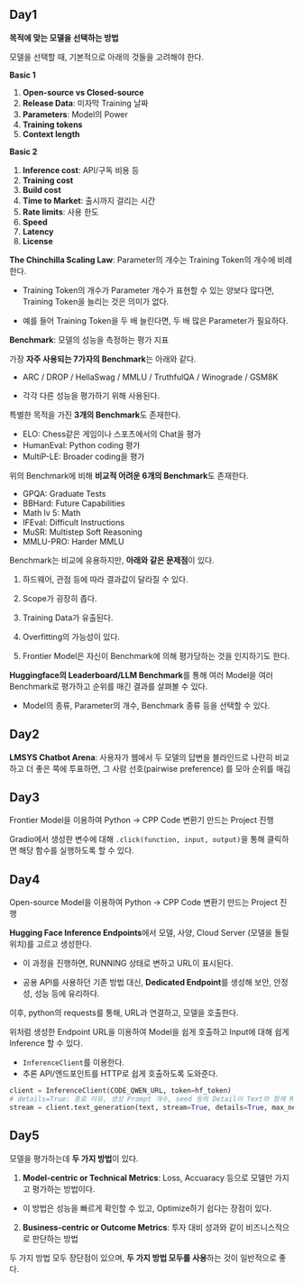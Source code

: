 ## Day1

**목적에 맞는 모델을 선택하는 방법**

모델을 선택할 때, 기본적으로 아래의 것들을 고려해야 한다.

**Basic 1**

1. **Open-source vs Closed-source**
2. **Release Data**: 미자막 Training 날짜
3. **Parameters**: Model의 Power
4. **Training tokens**
5. **Context length**

**Basic 2**

1. **Inference cost**: API/구독 비용 등
2. **Training cost**
3. **Build cost**
4. **Time to Market**: 출시까지 걸리는 시간
5. **Rate limits**: 사용 한도
6. **Speed**
7. **Latency**
8. **License**

**The Chinchilla Scaling Law**: Parameter의 개수는 Training Token의 개수에 비례한다.

- Training Token의 개수가 Parameter 개수가 표현할 수 있는 양보다 많다면, Training Token을 늘리는 것은 의미가 없다.

- 예를 들어 Training Token을 두 배 늘린다면, 두 배 많은 Parameter가 필요하다.

**Benchmark**: 모델의 성능을 측정하는 평가 지표

가장 **자주 사용되는 7가자의 Benchmark**는 아래와 같다.

- ARC / DROP / HellaSwag / MMLU / TruthfulQA / Winograde / GSM8K

- 각각 다른 성능을 평가하기 위해 사용된다.

특별한 목적을 가진 **3개의 Benchmark**도 존재한다.

- ELO: Chess같은 게임이나 스포츠에서의 Chat을 평가
- HumanEval: Python coding 평가
- MultiP-LE: Broader coding을 평가

위의 Benchmark에 비해 **비교적 어려운 6개의 Benchmark**도 존재한다.

- GPQA: Graduate Tests
- BBHard: Future Capabilities
- Math lv 5: Math
- IFEval: Difficult Instructions
- MuSR: Multistep Soft Reasoning
- MMLU-PRO: Harder MMLU

Benchmark는 비교에 유용하지만, **아래와 같은 문제점**이 있다.

1. 하드웨어, 관점 등에 따라 결과값이 달라질 수 있다.

2. Scope가 굉장히 좁다.

3. Training Data가 유출된다.

4. Overfitting의 가능성이 있다.

5. Frontier Model은 자신이 Benchmark에 의해 평가당하는 것을 인지하기도 한다.

**Huggingface의 Leaderboard/LLM Benchmark**를 통해 여러 Model을 여러 Benchmark로 평가하고 순위를 매긴 결과를 살펴볼 수 있다.

- Model의 종류, Parameter의 개수, Benchmark 종류 등을 선택할 수 있다.

## Day2

**LMSYS Chatbot Arena**: 사용자가 웹에서 두 모델의 답변을 블라인드로 나란히 비교하고 더 좋은 쪽에 투표하면, 그 사람 선호(pairwise preference) 를 모아 순위를 매김

## Day3

Frontier Model을 이용하여 Python -> CPP Code 변환기 만드는 Project 진행

Gradio에서 생성한 변수에 대해 `.click(function, input, output)`을 통해 클릭하면 해당 함수를 실행하도록 할 수 있다.

## Day4

Open-source Model을 이용하여 Python -> CPP Code 변환기 만드는 Project 진행

**Hugging Face Inference Endpoints**에서 모델, 사양, Cloud Server (모델을 돌릴 위치)를 고르고 생성한다.
- 이 과정을 진행하면, RUNNING 상태로 변하고 URL이 표시된다.

- 공용 API를 사용하던 기존 방법 대신, **Dedicated Endpoint**를 생성해 보안, 안정성, 성능 등에 유리하다.

이후, python의 requests를 통해, URL과 연결하고, 모델을 호출한다.

위처럼 생성한 Endpoint URL을 이용하여 Model을 쉽게 호출하고 Input에 대해 쉽게 Inference 할 수 있다.

- `InferenceClient`를 이용한다.
- 추론 API/엔드포인트를 HTTP로 쉽게 호출하도록 도와준다.

```python
client = InferenceClient(CODE_QWEN_URL, token=hf_token)
# details=True: 종료 이유, 생성 Prompt 개수, seed 등의 Detail이 Text와 함께 Return 됨
stream = client.text_generation(text, stream=True, details=True, max_new_tokens=3000)
```

## Day5

모델을 평가하는데 **두 가지 방법**이 있다.

1. **Model-centric or Technical Metrics**: Loss, Accuaracy 등으로 모델만 가지고 평가하는 방법이다.

  - 이 방법은 성능을 빠르게 확인할 수 있고, Optimize하기 쉽다는 장점이 있다.
    
2. **Business-centric or Outcome Metrics**: 투자 대비 성과와 같이 비즈니스적으로 판단하는 방법

두 가지 방법 모두 장단점이 있으며, **두 가지 방법 모두를 사용**하는 것이 일반적으로 좋다.
